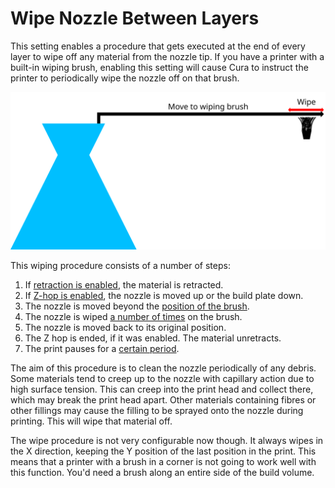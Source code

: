 Wipe Nozzle Between Layers
====
This setting enables a procedure that gets executed at the end of every layer to wipe off any material from the nozzle tip. If you have a printer with a built-in wiping brush, enabling this setting will cause Cura to instruct the printer to periodically wipe the nozzle off on that brush.

![Visualisation of the movements in the wiping procedure](images/clean_between_layers.svg)

This wiping procedure consists of a number of steps:
1. If [retraction is enabled](wipe_retraction_enable.md), the material is retracted.
2. If [Z-hop is enabled](wipe_hop_enable.md), the nozzle is moved up or the build plate down.
3. The nozzle is moved beyond the [position of the brush](wipe_brush_pos_x.md).
4. The nozzle is wiped [a number of times](wipe_repeat_count.md) on the brush.
5. The nozzle is moved back to its original position.
6. The Z hop is ended, if it was enabled. The material unretracts.
7. The print pauses for a [certain period](wipe_pause.md).

The aim of this procedure is to clean the nozzle periodically of any debris. Some materials tend to creep up to the nozzle with capillary action due to high surface tension. This can creep into the print head and collect there, which may break the print head apart. Other materials containing fibres or other fillings may cause the filling to be sprayed onto the nozzle during printing. This will wipe that material off.

The wipe procedure is not very configurable now though. It always wipes in the X direction, keeping the Y position of the last position in the print. This means that a printer with a brush in a corner is not going to work well with this function. You'd need a brush along an entire side of the build volume.